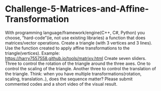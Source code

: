# Challenge-5-Matrices-and-Affine-Transformation

With programming language/framework/engine(C++, C#, Python) you choose, “hard-code”(ie, not use existing libraries) a function that does matrices/vector operations.
Create a triangle (with 3 vertices and 3 lines). Use the function created to apply affine transformations to the triangle(vertices).
Example: https://harry7557558.github.io/tools/matrixv.html
Create seven sliders. Three to control the rotation of the triangle around the three axes. One to control the scaling of the triangle. Another three to control the translation of the triangle.
Think: when you have multiple transformations(rotation, scaling, translation..), does the sequence matter?
Please submit commented codes and a short video of the visual result.
